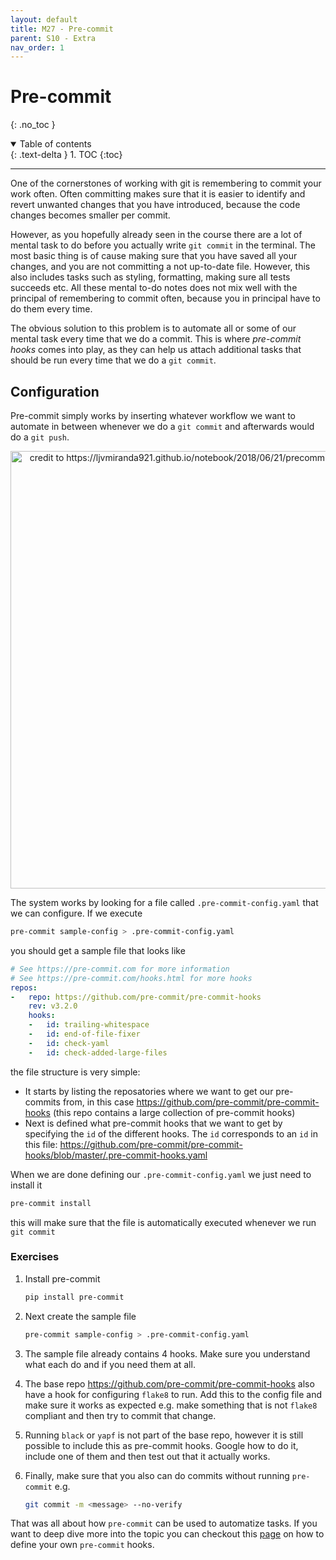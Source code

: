 ```yaml
---
layout: default
title: M27 - Pre-commit
parent: S10 - Extra
nav_order: 1
---
```


# Pre-commit
{: .no_toc }

<details open markdown="block">
  <summary>
    Table of contents
  </summary>
  {: .text-delta }
1. TOC
{:toc}
</details>

---

One of the cornerstones of working with git is remembering to commit your work often. Often committing makes sure
that it is easier to identify and revert unwanted changes that you have introduced, because the code changes becomes
smaller per commit.

However, as you hopefully already seen in the course there are a lot of mental task to do before you actually write
`git commit` in the terminal. The most basic thing is of cause making sure that you have saved all your changes, and
you are not committing a not up-to-date file. However, this also includes tasks such as styling, formatting, making
sure all tests succeeds etc. All these mental to-do notes does not mix well with the principal of remembering to commit
often, because you in principal have to do them every time.

The obvious solution to this problem is to automate all or some of our mental task every time that we do a commit. This
is where *pre-commit hooks* comes into play, as they can help us attach additional tasks that should be run every time 
that we do a `git commit`.

## Configuration

Pre-commit simply works by inserting whatever workflow we want to automate in between whenever we do a `git commit` and afterwards would do a `git push`.

<p align="center">
  <img src="../figures/pre_commit.png" width="700" title="credit to https://ljvmiranda921.github.io/notebook/2018/06/21/precommits-using-black-and-flake8/">
</p>

The system works by looking for a file called `.pre-commit-config.yaml` that we can configure. If we execute
```bash
pre-commit sample-config > .pre-commit-config.yaml
```
you should get a sample file that looks like
```yaml
# See https://pre-commit.com for more information
# See https://pre-commit.com/hooks.html for more hooks
repos:
-   repo: https://github.com/pre-commit/pre-commit-hooks
    rev: v3.2.0
    hooks:
    -   id: trailing-whitespace
    -   id: end-of-file-fixer
    -   id: check-yaml
    -   id: check-added-large-files
```
the file structure is very simple:
* It starts by listing the reposatories where we want to get our pre-commits from, in this case <https://github.com/pre-commit/pre-commit-hooks> (this repo contains a large collection of pre-commit hooks)
* Next is defined what pre-commit hooks that we want to get by specifying the `id` of the different hooks. The `id` corresponds to an `id` in this file: <https://github.com/pre-commit/pre-commit-hooks/blob/master/.pre-commit-hooks.yaml>

When we are done defining our `.pre-commit-config.yaml` we just need to install it
```bash
pre-commit install
```
this will make sure that the file is automatically executed whenever we run `git commit`

### Exercises

1. Install pre-commit
   ```bash
   pip install pre-commit
   ```

2. Next create the sample file
   ```bash
   pre-commit sample-config > .pre-commit-config.yaml
   ```

3. The sample file already contains 4 hooks. Make sure you understand what each do and if you need them at all.

4. The base repo <https://github.com/pre-commit/pre-commit-hooks> also have a hook for configuring `flake8` to run. Add this to the config file and make sure it works as expected e.g. make something that is not `flake8` compliant and then try to commit that change.

5. Running `black` or `yapf` is not part of the base repo, however it is still possible to include this as pre-commit hooks. Google how to do it, include one of them and then test out that it actually works.

6. Finally, make sure that you also can do commits without running `pre-commit` e.g.
   ```bash
   git commit -m <message> --no-verify
   ```
  
That was all about how `pre-commit` can be used to automatize tasks. If you want to deep dive more into the topic you can checkout this [page](https://pre-commit.com/#python) on how to define your own `pre-commit` hooks.